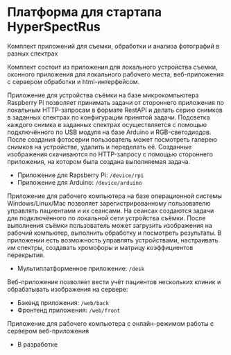 # Платформа для стартапа HyperSpectRus

Комплект приложений для съемки, обработки и анализа фотографий в разных спектрах

Комплект состоит из приложения для локального устройства съемки, оконного приложения для локального рабочего места, веб-приложения с сервером обработки и html-интерфейсом.

Приложение для устройства съёмки на базе микрокомпьютера Raspberry Pi позволяет принимать задачи от стороннего приложения по локальным HTTP-запросам в формате RestAPI и делать серию снимков в заданных спектрах по конфигурации принятой задачи. Подсветка каждого снимка в заданных спектрах осуществляется с помощью подключённого по USB модуля на базе Arduino и RGB-светодиодов. После создания фотосерии пользователь может посмотреть галерею снимков на устройстве, удалить и переделать её. Созданные изображения скачиваются по HTTP-запросу с помощью стороннего приложения, на котором была создана выполняемая задача.

- Приложение для Rapsberry Pi: `/device/rpi`
- Приложение для Arduino: `/device/arduino`

Приложение для рабочего компьютера на базе операционной системы Windows/Linux/Mac позволяет зарегистрированному пользователю управлять пациентами и их сеансами. На сеансах создаются задачи для подключённого по локальной сети устройства съёмки. После выполнения съёмки пользователь может загрузить изображения на рабочий компьютер, выполнить обработку и посмотреть результаты. В приложении есть возможность управлять устройствами, настраивать им спектры, создавать хромофоры и матрицу коэффициентов перекрытия.

- Мультиплатформенное приложение: `/desk`

Веб-приложение позволяет вести учёт пациентов нескольких клиник и обрабатывать изображения на сервере:

- Бэкенд приложения: `/web/back`
- Фронтенд приложения: `/web/front`

Приложение для рабочего компьютера с онлайн-режимом работы с сервером веб-приложения

- В разработке